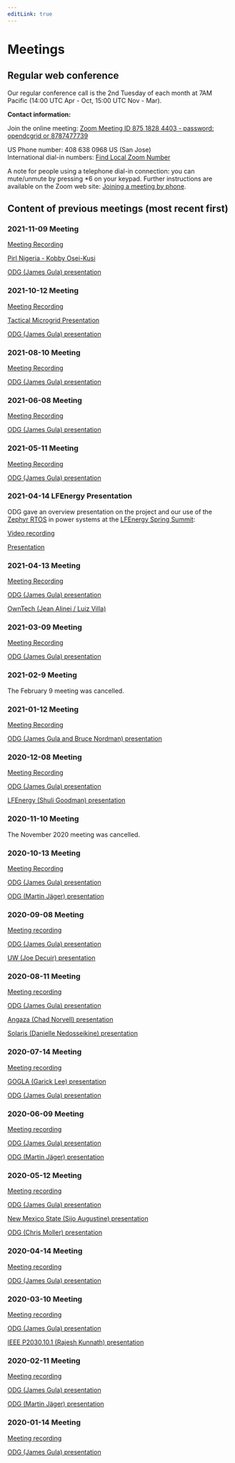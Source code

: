 ```yaml
---
editLink: true
---
```


# Meetings

## Regular web conference

Our regular conference call is the 2nd Tuesday of each month at 7AM Pacific (14:00 UTC Apr - Oct, 15:00 UTC Nov - Mar).

**Contact information:**

Join the online meeting: [Zoom Meeting ID 875 1828 4403 - password: opendcgrid or 8787477739](https://us02web.zoom.us/j/87518284403?pwd=azl6dENVcDNCYTZFcDQvYXQzZGIrUT09)

US Phone number: 408 638 0968 US (San Jose)  
International dial-in numbers: [Find Local Zoom Number](https://us02web.zoom.us/u/kcufc3bAu6)

A note for people using a telephone dial-in connection: you can mute/unmute by pressing \*6 on your keypad.
Further instructions are available on the Zoom web site:
[Joining a meeting by phone](https://support.zoom.us/hc/en-us/articles/201362663-Joining-a-meeting-by-phone).

## Content of previous meetings (most recent first)

### 2021-11-09 Meeting

[Meeting Recording](https://www.dropbox.com/s/6cflhwjkdv9l0zr/GMT20211109-150259_Recording_2560x1440.mp4?dl=0)

[Pirl Nigeria - Kobby Osei-Kusi](./MeetingMaterials/20211109Osei-KusiNigeria.pdf)

[ODG (James Gula) presentation](./MeetingMaterials/20211109ODGMeetingRev02.pdf) 

### 2021-10-12 Meeting

[Meeting Recording](https://www.dropbox.com/s/1y2ovkic9gr1jna/GMT20211012-140122_Recording_2560x1440.mp4?dl=0)

[Tactical Microgrid Presentation](./MeetingMaterials/20211012TMS.pdf)

[ODG (James Gula) presentation](./MeetingMaterials/20211012ODGMeetingRev02.pdf)

### 2021-08-10 Meeting

[Meeting Recording](https://www.dropbox.com/s/n5pvqhjojrm7y1f/GMT20210810-140114_Recording_2560x1440.mp4?dl=0)

[ODG (James Gula) presentation](./MeetingMaterials/20210810ODGMeetingRev01.pdf)

### 2021-06-08 Meeting

[Meeting Recording](https://www.dropbox.com/s/egzjo5bsyoa2qu2/GMT20210608-140347_Recording_2560x1440.mp4?dl=0)

[ODG (James Gula) presentation](./MeetingMaterials/20210608ODGMeetingRev01.pdf)

### 2021-05-11 Meeting

[Meeting Recording](https://www.dropbox.com/s/a7r1th1hyv3dpdn/ODGMeeting20210511.mp4?dl=0)

[ODG (James Gula) presentation](./MeetingMaterials/20210511ODGMeetingRev01.pdf)

### 2021-04-14 LFEnergy Presentation

ODG gave an overview presentation on the project and our use of the 
[Zephyr RTOS](https://www.zephyrproject.org/) in power systems at the 
[LFEnergy Spring Summit](https://events.linuxfoundation.org/lf-energy-spring-summit/):
 
[Video recording](https://youtu.be/SWDM7YgT-pU) 

[Presentation](https://static.sched.com/hosted_files/lfenergyspringsummit2021/9f/Gula%20and%20Jäger%20-%20ODG%20LFEnergy%20Spring%20Summit.pdf)

### 2021-04-13 Meeting

[Meeting Recording](https://www.dropbox.com/s/i874c2qbdo4o9ur/GMT20210413-140339_Recording_2560x1440.mp4?dl=0)

[ODG (James Gula) presentation](./MeetingMaterials/20210413ODGMeetingRev02.pdf)

<a name="OwnTech"></a>[OwnTech (Jean Alinei / Luiz Villa)](./MeetingMaterials/20210413OwnTech.pdf)

### 2021-03-09 Meeting

[Meeting Recording](https://www.dropbox.com/s/qvgcbr1n71jmzg5/GMT20210309-150129_Open-DC-Gr_2560x1440.mp4?dl=0)

[ODG (James Gula) presentation](./MeetingMaterials/20210309ODGMeetingRev02.pdf)

### 2021-02-9 Meeting

The February 9 meeting was cancelled.

### 2021-01-12 Meeting

[Meeting Recording](https://www.dropbox.com/s/39dhalto1d9w1l7/GMT20210112-150208_Open-DC-Gr_2560x1440.mp4?dl=0)

[ODG (James Gula and Bruce Nordman) presentation](./MeetingMaterials/20210112MeetingRev02.pdf)

### 2020-12-08 Meeting

[Meeting Recording](https://www.dropbox.com/s/sh6ot2vq7wp3g5z/GMT20201208-150138_Open-DC-Gr_2560x1440.mp4?dl=0)

[ODG (James Gula) presentation](./MeetingMaterials/20201208MeetingRev02.pdf)

[LFEnergy (Shuli Goodman) presentation](./MeetingMaterials/20201208Goodman_LFEnergy_High_Level_Overview.pdf)

### 2020-11-10 Meeting

The November 2020 meeting was cancelled.

### 2020-10-13 Meeting
[Meeting Recording](https://www.dropbox.com/s/yliy1ovrc9q2sxs/GMT20201013-140155_Open-DC-Gr_2560x1440.mp4?dl=0)

[ODG (James Gula) presentation](./MeetingMaterials/20201013MeetingRev01.pdf)

[ODG (Martin Jäger) presentation](./MeetingMaterials/20201013Jager.pdf)

### 2020-09-08 Meeting
[Meeting recording](https://www.dropbox.com/s/7kvt9bylijcccpk/GMT20200908-140238_Open-DC-Gr_2560x1440.mp4?dl=0)

[ODG (James Gula) presentation](./MeetingMaterials/20200908MeetingRev01.pdf)

[UW (Joe Decuir) presentation](./MeetingMaterials/20200908Decuir.pdf)

### 2020-08-11 Meeting
[Meeting recording](https://www.dropbox.com/s/wil4wa3147l4a0i/GMT20200811-140049_Open-DC-Gr_2560x1440.mp4?dl=0)

[ODG (James Gula) presentation](./MeetingMaterials/20200811MeetingRev04.pdf)

[Angaza (Chad Norvell) presentation](./MeetingMaterials/20200811Angaza.pdf)

[Solaris (Danielle Nedosseikine) presentation](./MeetingMaterials/20200811Solaris.pdf)

### 2020-07-14 Meeting
[Meeting recording](https://www.dropbox.com/s/3enew2kqur0qrvo/2020-07-14-%2318.mp4?dl=0)

[GOGLA (Garick Lee) presentation](./MeetingMaterials/20200714_GOGLA_slides_for_ODG_meeting.pdf)

[ODG (James Gula)  presentation](./MeetingMaterials/20200714_Open_DC_Grid_Meeting_Rev_01.pdf)

### 2020-06-09 Meeting
[Meeting recording](https://www.dropbox.com/s/1wbscf18bo4yz3g/2020-06-09-%2317.mp4?dl=0)

[ODG (James Gula) presentation](./MeetingMaterials/20200609MeetingRev01.pdf)

[ODG (Martin Jäger) presentation](./MeetingMaterials/20200609MeetingJager.pdf)

### 2020-05-12 Meeting
[Meeting recording](https://www.dropbox.com/s/8md1yetvt52vtzb/2020-05-12-%2316.mp4?dl=0)

[ODG (James Gula) presentation](./MeetingMaterials/20200512MeetingRev02.pdf)

[New Mexico State (Sijo Augustine) presentation](./MeetingMaterials/20200512MeetingAugustine.pdf)

[ODG (Chris Moller) presentation](./MeetingMaterials/20200512MeetingMoller.pdf)

### 2020-04-14 Meeting
[Meeting recording](https://www.dropbox.com/s/ei6kba5dq9riofh/2020-04-14-%2315.mp4?dl=0)

[ODG (James Gula) presentation](./MeetingMaterials/20200414MeetingRev02.pdf)

### 2020-03-10 Meeting
[Meeting recording](https://www.dropbox.com/s/hk9yqo372q7xrrs/2020-03-10-%2313.mp4?dl=0)

[ODG (James Gula) presentation](./MeetingMaterials/20200310MeetingRev03.pdf)

[IEEE P2030.10.1 (Rajesh Kunnath) presentation](./MeetingMaterials/20200310MeetingRajesh.pdf)

### 2020-02-11 Meeting
[Meeting recording](https://www.dropbox.com/s/pmdcygflc2buqo4/2020-02-11-%2312.mp4?dl=0)

[ODG (James Gula) presentation](./MeetingMaterials/20200211MeetingRev02.pdf)

[ODG (Martin Jäger) presentation](./MeetingMaterials/20200211_DC_grid_converter_fundamentals.pdf)

### 2020-01-14 Meeting
[Meeting recording](https://www.dropbox.com/s/e2ku7i84wlelgb4/2020-01-14-%2311.mp4?dl=0)

[ODG (James Gula) presentation](./MeetingMaterials/20200114MeetingRev04.pdf)
